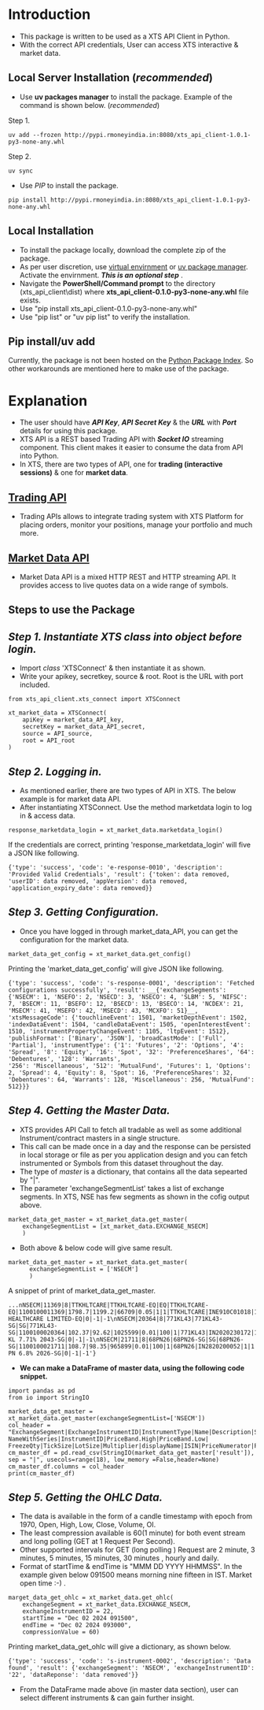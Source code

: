 # Introduction

* This package is written to be used as a XTS API Client in Python.
* With the correct API credentials, User can access XTS interactive & market data.

## Local Server Installation (_recommended_)

* Use __uv packages manager__ to install the package. Example of the command is shown below. (_recommended_)

Step 1. 
```
uv add --frozen http://pypi.rmoneyindia.in:8080/xts_api_client-1.0.1-py3-none-any.whl
```
Step 2.
```
uv sync
```
* Use _PIP_ to install the package. 
```
pip install http://pypi.rmoneyindia.in:8080/xts_api_client-1.0.1-py3-none-any.whl
```

## Local Installation

* To install the package locally, download the complete zip of the package.
* As per user discretion, use [virtual envirnment](https://docs.python.org/3/library/venv.html) or [uv package manager](https://docs.astral.sh/uv/). Activate the envirnment. ___This is an optional step___ .
* Navigate the __PowerShell/Command prompt__ to the directory (xts_api_client\dist) where __xts_api_client-0.1.0-py3-none-any.whl__ file exists.
* Use "pip install xts_api_client-0.1.0-py3-none-any.whl"
* Use "pip list" or "uv pip list" to verify the installation.

## Pip install/uv add
Currently, the package is not been hosted on the [Python Package Index](https://pypi.org/). So other workarounds are mentioned here to make use of the package.

# Explanation
* The user should have ___API Key___, ___API Secret Key___ & the ___URL___ with ___Port___ details for using this package.
* XTS API is a REST based Trading API with ___Socket IO___ streaming component. This client makes it easier to consume the data from API into Python.
* In XTS, there are two types of API, one for __trading (interactive sessions)__ & one for __market data__.

## [Trading API](https://symphonyfintech.com/xts-trading-front-end-api-v2/)
* Trading APIs allows to integrate trading system with XTS Platform for placing orders, monitor your positions, manage your portfolio and much more.
## [Market Data API](https://symphonyfintech.com/xts-market-data-front-end-api-v2/#section/Authentication)
* Market Data API is a mixed HTTP REST and HTTP streaming API. It provides access to live quotes data on a wide range of symbols.

## __Steps to use the Package__
## ___Step 1. Instantiate XTS class into object before login.___
* Import _class_ 'XTSConnect' & then instantiate it as shown.
* Write your apikey, secretkey, source & root. Root is the URL with port included.

```
from xts_api_client.xts_connect import XTSConnect

xt_market_data = XTSConnect(
    apiKey = market_data_API_key,
    secretKey = market_data_API_secret,
    source = API_source,
    root = API_root
)
```
## ___Step 2. Logging in.___

* As mentioned earlier, there are two types of API in XTS. The below example is for market data API.
* After instantiating XTSConnect. Use the method marketdata login to log in & access data.

```
response_marketdata_login = xt_market_data.marketdata_login()
```

If the credentials are correct, printing 'response_marketdata_login' will five a JSON like following.
```
{'type': 'success', 'code': 'e-response-0010', 'description': 'Provided Valid Credentials', 'result': {'token': data removed, 'userID': data removed, 'appVersion': data removed, 'application_expiry_date': data removed}}
```
## ___Step 3. Getting Configuration.___

* Once you have logged in through market_data_API, you can get the configuration for the market data.
```
market_data_get_config = xt_market_data.get_config()
```

Printing the 'market_data_get_config' will give JSON like following.

```
{'type': 'success', 'code': 's-response-0001', 'description': 'Fetched configurations successfully', 'result': __{'exchangeSegments': {'NSECM': 1, 'NSEFO': 2, 'NSECD': 3, 'NSECO': 4, 'SLBM': 5, 'NIFSC': 7, 'BSECM': 11, 'BSEFO': 12, 'BSECD': 13, 'BSECO': 14, 'NCDEX': 21, 'MSECM': 41, 'MSEFO': 42, 'MSECD': 43, 'MCXFO': 51}__, 'xtsMessageCode': {'touchlineEvent': 1501, 'marketDepthEvent': 1502, 'indexDataEvent': 1504, 'candleDataEvent': 1505, 'openInterestEvent': 1510, 'instrumentPropertyChangeEvent': 1105, 'ltpEvent': 1512}, 'publishFormat': ['Binary', 'JSON'], 'broadCastMode': ['Full', 'Partial'], 'instrumentType': {'1': 'Futures', '2': 'Options', '4': 'Spread', '8': 'Equity', '16': 'Spot', '32': 'PreferenceShares', '64': 'Debentures', '128': 'Warrants', 
'256': 'Miscellaneous', '512': 'MutualFund', 'Futures': 1, 'Options': 2, 'Spread': 4, 'Equity': 8, 'Spot': 16, 'PreferenceShares': 32, 'Debentures': 64, 'Warrants': 128, 'Miscellaneous': 256, 'MutualFund': 512}}}
```



## ___Step 4. Getting the Master Data.___

* XTS provides API Call to fetch all tradable as well as some additional Instrument/contract masters in a single structure. 
* This call can be made once in a day and the response can be persisted in local storage or file as per you application design and you can fetch instrumented or Symbols from this dataset throughout the day.
* The type of _master_ is a dictionary, that contains all the data sepearted by "|".
* The parameter 'exchangeSegmentList' takes a list of exchange segments. In XTS, NSE has few segments as shown in the cofig output above.

```
market_data_get_master = xt_market_data.get_master(
    exchangeSegmentList = [xt_market_data.EXCHANGE_NSECM]
    )
```
* Both above & below code will give same result. 
```
market_data_get_master = xt_market_data.get_master(
      exchangeSegmentList = ['NSECM']
      )
```

A snippet of print of market_data_get_master.
```
...nNSECM|11369|8|TTKHLTCARE|TTKHLTCARE-EQ|EQ|TTKHLTCARE-EQ|1100100011369|1798.7|1199.2|66709|0.05|1|1|TTKHLTCARE|INE910C01018|1|1|TTK HEALTHCARE LIMITED-EQ|0|-1|-1\nNSECM|20364|8|771KL43|771KL43-SG|SG|771KL43-SG|1100100020364|102.37|92.62|1025599|0.01|100|1|771KL43|IN2020230172|1|1|SDL KL 7.71% 2043-SG|0|-1|-1\nNSECM|21711|8|68PN26|68PN26-SG|SG|68PN26-SG|1100100021711|108.7|98.35|965899|0.01|100|1|68PN26|IN2820200052|1|1|SDL PN 6.8% 2026-SG|0|-1|-1'}
```
* __We can make a DataFrame of master data, using the following code snippet.__

```
import pandas as pd
from io import StringIO 

market_data_get_master = xt_market_data.get_master(exchangeSegmentList=['NSECM'])
col_header = "ExchangeSegment|ExchangeInstrumentID|InstrumentType|Name|Description|Series| NameWithSeries|InstrumentID|PriceBand.High|PriceBand.Low| FreezeQty|TickSize|LotSize|Multiplier|displayName|ISIN|PriceNumerator|PriceDenominator".split("|")
cm_master_df = pd.read_csv(StringIO(market_data_get_master['result']), sep = "|", usecols=range(18), low_memory =False,header=None)
cm_master_df.columns = col_header
print(cm_master_df)
```

## ___Step 5. Getting the OHLC Data.___

* The data is available in the form of a candle timestamp with epoch from 1970, Open, High, Low, Close, Volume, OI.
* The least compression available is 60(1 minute) for both event stream and long polling (GET at 1 Request Per Second).
* Other supported intervals for GET (long polling ) Request are 2 minute, 3 minutes, 5 minutes, 15 minutes, 30 minutes , hourly and daily.
* Format of startTime & endTime is "MMM DD YYYY HHMMSS". In the example given below 091500 means morning nine fifteen in IST. Market open  time :-) .

```
marget_data_get_ohlc = xt_market_data.get_ohlc(
    exchangeSegment = xt_market_data.EXCHANGE_NSECM,
    exchangeInstrumentID = 22,
    startTime = "Dec 02 2024 091500",
    endTime = "Dec 02 2024 093000",
    compressionValue = 60)
```

Printing market_data_get_ohlc will give a dictionary, as shown below.

```
{'type': 'success', 'code': 's-instrument-0002', 'description': 'Data found', 'result': {'exchangeSegment': 'NSECM', 'exchangeInstrumentID': '22', 'dataReponse': 'data removed'}}
```

* From the DataFrame made above (in master data section), user can select different instruments & can gain further insight.
